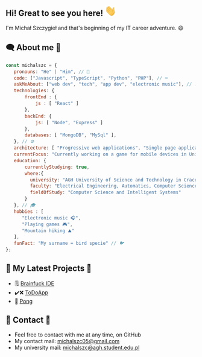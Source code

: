 ## Hi! Great to see you here! <img src="wave.gif" width="30">

 I'm Michał Szczygieł and that's beginning of my IT career adventure. 😄
 
 
 ## 🗨️ About me 💬
 
 ```javascript
const michalszc = {
    pronouns: "He" | "Him", // 👦
    code: ["Javascript", "TypeScript", "Python", "PHP"], // ⌨️
    askMeAbout: ["web dev", "tech", "app dev", "electronic music"], // ❓
    technologies: {
        frontEnd : {
            js : [ "React" ]
        },
        backEnd: {
            js: [ "Node", "Express" ]
        },
        databases: [ "MongoDB", "MySql" ],
    }, // ⚙️
    architecture: [ "Progressive web applications", "Single page applications" ], // 💻
    currentFocus: "Currently working on a game for mobile devices in Unity", // 🎯
    education: {
        currentlyStudying: true,
        where:{
          university: "AGH University of Science and Technology in Cracow, Poland",
          faculty: "Electrical Engineering, Automatics, Computer Science and Biomedical Engineering",
          fieldOfStudy: "Computer Science and Intelligent Systems"
        }  
    }, // 🎓
    hobbies : [
       "Electronic music 🎧",
       "Playing games 🎮",
       "Mountain hiking ⛰️"
    ],
    funFact: "My surname = bird specie" // 🐦
};
```
 
 ## 🔔 My Latest Projects 🔨
 
 - 🗒️ [Brainfuck IDE](https://github.com/michalszc/BrainfuckIDE)
 - ✔️❌ [ToDoApp](https://github.com/michalszc/ToDoApp)
 - 🏓 [Pong](https://github.com/michalszc/Pong)

 
 ## 📝 Contact 📧
 - Feel free to contact with me at any time, on GitHub
 - My contact mail: michalszc05@gmail.com
 - My university mail: michalszc@agh.student.edu.pl
 
<!--
[Website](https://michalszc.github.io/)  - WIP show_icons=true&
**michalszc/michalszc** is a ✨ _special_ ✨ repository because its `README.md` (this file) appears on your GitHub profile.

Here are some ideas to get you started:

- 🔭 I’m currently working on ...
- 🌱 I’m currently learning ...
- 👯 I’m looking to collaborate on ...
- 🤔 I’m looking for help with ...
- 💬 Ask me about ...
- 📫 How to reach me: ...
- 😄 Pronouns: ...
- ⚡ Fun fact: ...
-->
